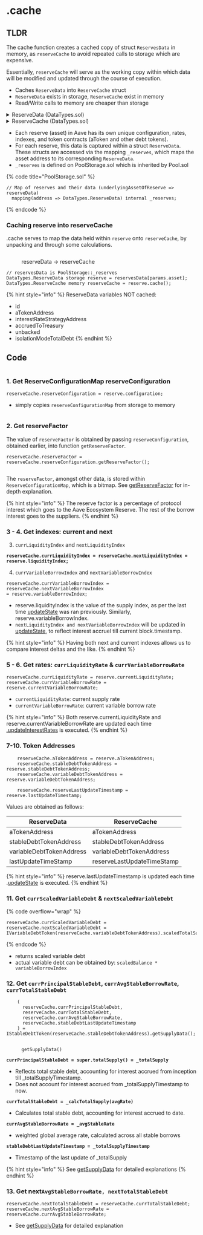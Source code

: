 # .cache

## TLDR

The cache function creates a cached copy of struct `ReservesData` in memory, as `reserveCache` to avoid repeated calls to storage which are expensive.&#x20;

Essentially, `reserveCache` will serve as the working copy within which data will be modified and updated through the course of execution.

* Caches `ReserveData` into `ReserveCache` struct
* `ReserveData` exists in storage, `ReserveCache` exist in memory
* Read/Write calls to memory are cheaper than storage

<details>

<summary>ReserveData (DataTypes.sol)</summary>

```solidity
  struct ReserveData {
    //stores the reserve configuration
    ReserveConfigurationMap configuration;
    //the liquidity index. Expressed in ray
    uint128 liquidityIndex;
    //the current supply rate. Expressed in ray
    uint128 currentLiquidityRate;
    //variable borrow index. Expressed in ray
    uint128 variableBorrowIndex;
    //the current variable borrow rate. Expressed in ray
    uint128 currentVariableBorrowRate;
    //the current stable borrow rate. Expressed in ray
    uint128 currentStableBorrowRate;
    //timestamp of last update
    uint40 lastUpdateTimestamp;
    //the id of the reserve. Represents the position in the list of the active reserves
    uint16 id;
    //aToken address
    address aTokenAddress;
    //stableDebtToken address
    address stableDebtTokenAddress;
    //variableDebtToken address
    address variableDebtTokenAddress;
    //address of the interest rate strategy
    address interestRateStrategyAddress;
    //the current treasury balance, scaled
    uint128 accruedToTreasury;
    //the outstanding unbacked aTokens minted through the bridging feature
    uint128 unbacked;
    //the outstanding debt borrowed against this asset in isolation mode
    uint128 isolationModeTotalDebt;
  }
```

</details>

<details>

<summary>ReserveCache (DataTypes.sol)</summary>

![](<../../.gitbook/assets/image (89).png>)

</details>

* Each reserve (asset) in Aave has its own unique configuration, rates, indexes, and token contracts (aToken and other debt tokens).
* For each reserve, this data is captured within a struct `ReserveData`. These structs are accessed via the mapping  `_reserves`, which maps the asset address to its corresponding `ReserveData`.
* `_reserves` is defined on PoolStorage.sol which is inherited by Pool.sol

{% code title="PoolStorage.sol" %}
```solidity
// Map of reserves and their data (underlyingAssetOfReserve => reserveData)
  mapping(address => DataTypes.ReserveData) internal _reserves;
```
{% endcode %}

### Caching reserve into reserveCache

.cache serves to map the data held within `reserve` onto `reserveCache`, by unpacking and through some calculations.

<figure><img src="../../.gitbook/assets/image (177).png" alt=""><figcaption><p>reserveData -> reserveCache</p></figcaption></figure>

```solidity
// reservesData is PoolStorage::_reserves
DataTypes.ReserveData storage reserve = reservesData[params.asset];
DataTypes.ReserveCache memory reserveCache = reserve.cache();
```

{% hint style="info" %}
ReserveData variables NOT cached:

* id&#x20;
* aTokenAddress&#x20;
* interestRateStrategyAddress&#x20;
* accruedToTreasury&#x20;
* unbacked&#x20;
* isolationModeTotalDebt
{% endhint %}

## Code

<figure><img src="../../.gitbook/assets/image (63).png" alt=""><figcaption></figcaption></figure>

### 1. Get ReserveConfigurationMap reserveConfiguration&#x20;

```solidity
reserveCache.reserveConfiguration = reserve.configuration;
```

* simply copies `reserveConfigurationMap` from storage to memory &#x20;

<figure><img src="../../.gitbook/assets/image (117).png" alt=""><figcaption></figcaption></figure>

### 2. Get reserveFactor

The value of `reserveFactor` is obtained by passing `reserveConfiguration`, obtained earlier, into function `getReserveFactor`.&#x20;

```solidity
reserveCache.reserveFactor = reserveCache.reserveConfiguration.getReserveFactor();
```

<figure><img src="../../.gitbook/assets/image (2).png" alt=""><figcaption></figcaption></figure>

The `reserveFactor`, amongst other data, is stored within `ReserveConfigurationMap`, which is a bitmap. See [getReserveFactor](getreservefactor-getdecimals.md#getreservefactor) for in-depth explanation.

{% hint style="info" %}
The reserve factor is a percentage of protocol interest which goes to the Aave Ecosystem Reserve. The rest of the borrow interest goes to the suppliers.
{% endhint %}

### 3 - 4. Get indexes: current and next

3. `currLiquidityIndex` and `nextLiquidityIndex`

<pre class="language-solidity" data-overflow="wrap" data-full-width="false"><code class="lang-solidity"><strong>reserveCache.currLiquidityIndex = reserveCache.nextLiquidityIndex = reserve.liquidityIndex;
</strong></code></pre>

4. `currVariableBorrowIndex` and `nextVariableBorrowIndex`

```solidity
reserveCache.currVariableBorrowIndex = reserveCache.nextVariableBorrowIndex 
= reserve.variableBorrowIndex;
```

* reserve.liquidityIndex is the value of the supply index, as per the last time [updateState](.updatestate.md#\_updateindexes) was ran previously. Similarly, reserve.variableBorrowIndex.&#x20;
* `nextLiquidityIndex and nextVariableBorrowIndex`  will be updated in [updateState](.updatestate.md#\_updateindexes), to reflect interest accruel till current block.timestamp.

{% hint style="info" %}
Having both next and current indexes allows us to compare interest deltas and the like.&#x20;
{% endhint %}

### 5 - 6. Get rates: `currLiquidityRate` & `currVariableBorrowRate`

```solidity
reserveCache.currLiquidityRate = reserve.currentLiquidityRate;
reserveCache.currVariableBorrowRate = reserve.currentVariableBorrowRate;
```

* `currentLiquidityRate`: current supply rate
* `currentVariableBorrowRate`: current variable borrow rate

{% hint style="info" %}
Both reserve.currentLiquidityRate and reserve.currentVariableBorrowRate are updated each time [.updateInterestRates](.updateinterestrates.md) is executed.
{% endhint %}

### 7-10. Token Addresses

```solidity
    reserveCache.aTokenAddress = reserve.aTokenAddress;
    reserveCache.stableDebtTokenAddress = reserve.stableDebtTokenAddress;
    reserveCache.variableDebtTokenAddress = reserve.variableDebtTokenAddress;

    reserveCache.reserveLastUpdateTimestamp = reserve.lastUpdateTimestamp;
```

Values are obtained as follows:

| ReserveData              | ReserveCache               |
| ------------------------ | -------------------------- |
| aTokenAddress            | aTokenAddress              |
| stableDebtTokenAddress   | stableDebtTokenAddress     |
| variableDebtTokenAddress | variableDebtTokenAddress   |
| lastUpdateTimeStamp      | reserveLastUpdateTimeStamp |

{% hint style="info" %}
reserve.lastUpdateTimestamp is updated each time .[updateState](.updatestate.md) is executed.
{% endhint %}

### 11. Get `currScaledVariableDebt` & `nextScaledVariableDebt`

{% code overflow="wrap" %}
```solidity
reserveCache.currScaledVariableDebt = reserveCache.nextScaledVariableDebt = IVariableDebtToken(reserveCache.variableDebtTokenAddress).scaledTotalSupply();
```
{% endcode %}

* returns scaled variable debt
* actual variable debt can be obtained by: `scaledBalance * variableBorrowIndex`

### 12. Get `currPrincipalStableDebt`, `currAvgStableBorrowRate`, `currTotalStableDebt`

```solidity
    (
      reserveCache.currPrincipalStableDebt,
      reserveCache.currTotalStableDebt,
      reserveCache.currAvgStableBorrowRate,
      reserveCache.stableDebtLastUpdateTimestamp
    ) = IStableDebtToken(reserveCache.stableDebtTokenAddress).getSupplyData();
```

<figure><img src="../../.gitbook/assets/image (163).png" alt=""><figcaption><p><code>getSupplyData()</code></p></figcaption></figure>

**`currPrincipalStableDebt = super.totalSupply() = _totalSupply`**

* Reflects total stable debt, accounting for interest accrued from inception till \_totalSupplyTimestamp.
* Does not account for interest accrued from \_totalSupplyTimestamp to now.

**`currTotalStableDebt = _calcTotalSupply(avgRate)`**

* Calculates total stable debt, accounting for interest accrued to date.

**`currAvgStableBorrowRate = _avgStableRate`**

* weighted global average rate, calculated across all stable borrows

**`stableDebtLastUpdateTimestamp = _totalSupplyTimestamp`**&#x20;

* Timestamp of the last update of \_totalSupply

{% hint style="info" %}
See [getSupplyData](../../contracts/stabledebttoken.md#getsupplydata) for detailed explanations
{% endhint %}

### 13. Get next`AvgStableBorrowRate, nextTotalStableDebt`

```solidity
reserveCache.nextTotalStableDebt = reserveCache.currTotalStableDebt;
reserveCache.nextAvgStableBorrowRate = reserveCache.currAvgStableBorrowRate;
```

* See [getSupplyData](../../contracts/stabledebttoken.md#getsupplydata) for detailed explanation
